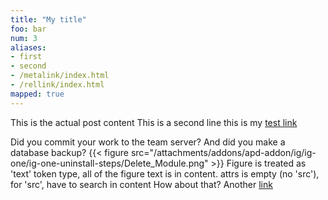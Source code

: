 ```yaml
---
title: "My title"
foo: bar
num: 3
aliases:
- first
- second
- /metalink/index.html
- /rellink/index.html
mapped: true
---
```


This is the actual post content
This is a second line
this is my [test link](/rellink/index.html)

Did you commit your work to the team server? And did you make a database backup?
{{< figure src="/attachments/addons/apd-addon/ig/ig-one/ig-one-uninstall-steps/Delete_Module.png" >}}
Figure is treated as 'text' token type, all of the figure text is in content. attrs is empty (no 'src'), for 'src', have to search in content
How about that?
Another [link](/refguide/)